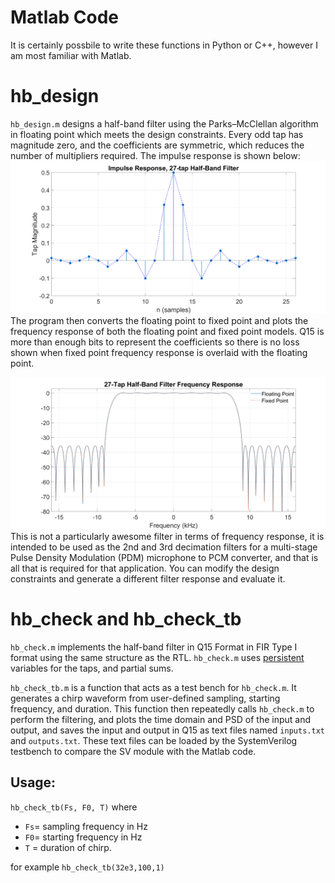 # Matlab Code

It is certainly possbile to write these functions in Python or C++, however I am most familiar with Matlab.  

# hb_design

`hb_design.m` designs a half-band filter using the Parks–McClellan algorithm in floating point which meets the design constraints. Every odd tap has magnitude zero, and the coefficients are symmetric, which reduces the number of multipliers required.  The impulse response is shown below:
<img src="../images/half_band_filter_taps.png">
The program then converts the floating point to fixed point and plots the frequency response of both the floating point and fixed point models.  Q15 is more than enough bits to represent the coefficients so there is no loss shown when fixed point frequency response is overlaid with the floating point.  

<img src="../images/half_band_freq_resp.png">
This is not a particularly awesome filter in terms of frequency response, it is intended to be used as the 2nd and 3rd decimation filters for a multi-stage Pulse Density Modulation (PDM) microphone to PCM converter, and that is all that is required for that application. You can modify the design constraints and generate a different filter response and evaluate it.

# hb_check and hb_check_tb

`hb_check.m` implements the half-band filter in Q15 Format in FIR Type I format using the same structure as the RTL.  `hb_check.m` uses [persistent](https://www.mathworks.com/help/matlab/ref/persistent.html) variables for the taps, and partial sums.  

`hb_check_tb.m` is a function that acts as a test bench for `hb_check.m`.  It generates a chirp waveform from user-defined sampling, starting frequency, and duration.  This function then repeatedly calls `hb_check.m` to perform the filtering, and plots the time domain and PSD of the input and output, and saves the input and output in Q15 as text files named `inputs.txt` and `outputs.txt`.  These text files can be loaded by the SystemVerilog testbench to compare the SV module with the Matlab code.  

## Usage:

`hb_check_tb(Fs, F0, T)` 
where 
* `Fs`= sampling frequency in Hz
* `F0`= starting frequency in Hz
* `T` = duration of chirp.

for example `hb_check_tb(32e3,100,1)`

